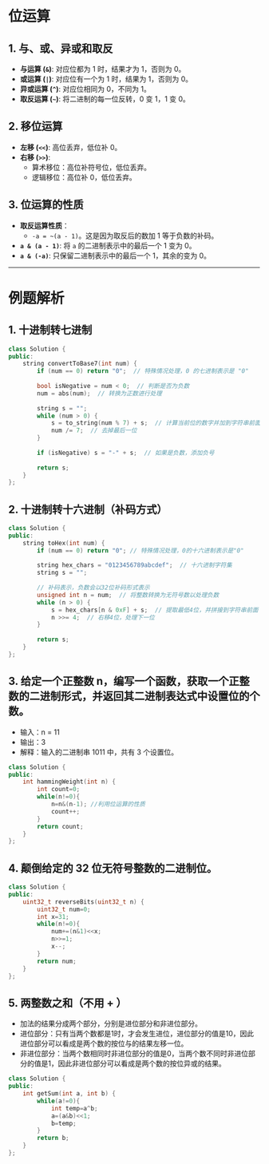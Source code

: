 # 位运算

## 1. 与、或、异或和取反
- **与运算 (`&`)**: 对应位都为 1 时，结果才为 1，否则为 0。
- **或运算 (`|`)**: 对应位有一个为 1 时，结果为 1，否则为 0。
- **异或运算 (`^`)**: 对应位相同为 0，不同为 1。
- **取反运算 (`~`)**: 将二进制的每一位反转，0 变 1，1 变 0。

## 2. 移位运算
- **左移 (`<<`)**: 高位丢弃，低位补 0。
- **右移 (`>>`)**: 
  - 算术移位：高位补符号位，低位丢弃。
  - 逻辑移位：高位补 0，低位丢弃。

## 3. 位运算的性质
- **取反运算性质**：
  - `-a = ~(a - 1)`。这是因为取反后的数加 1 等于负数的补码。
- **`a & (a - 1)`**: 将 `a` 的二进制表示中的最后一个 1 变为 0。
- **`a & (-a)`**: 只保留二进制表示中的最后一个 1，其余的变为 0。

---

# 例题解析
## 1. 十进制转七进制
```cpp
class Solution {
public:
    string convertToBase7(int num) {
        if (num == 0) return "0";  // 特殊情况处理，0 的七进制表示是 "0"
        
        bool isNegative = num < 0;  // 判断是否为负数
        num = abs(num);  // 转换为正数进行处理
        
        string s = "";
        while (num > 0) {
            s = to_string(num % 7) + s;  // 计算当前位的数字并加到字符串前面
            num /= 7;  // 去掉最后一位
        }
        
        if (isNegative) s = "-" + s;  // 如果是负数，添加负号
        
        return s;
    }
};
```
## 2.	十进制转十六进制（补码方式）
```cpp
class Solution {
public:
    string toHex(int num) {
        if (num == 0) return "0"; // 特殊情况处理，0的十六进制表示是"0"
        
        string hex_chars = "0123456789abcdef";  // 十六进制字符集
        string s = "";
        
        // 补码表示，负数会以32位补码形式表示
        unsigned int n = num;  // 将整数转换为无符号数以处理负数
        while (n > 0) {
            s = hex_chars[n & 0xF] + s;  // 提取最低4位，并拼接到字符串前面
            n >>= 4;  // 右移4位，处理下一位
        }
        
        return s;
    }
};
```
## 3.	给定一个正整数 n，编写一个函数，获取一个正整数的二进制形式，并返回其二进制表达式中设置位的个数。
- 输入：n = 11
- 输出：3
- 解释：输入的二进制串 1011 中，共有 3 个设置位。
```cpp
class Solution {
public:
    int hammingWeight(int n) {
        int count=0;
        while(n!=0){
            n=n&(n-1); //利用位运算的性质
            count++;
        }
        return count;
    }
};
```
## 4. 颠倒给定的 32 位无符号整数的二进制位。
```cpp
class Solution {
public:
    uint32_t reverseBits(uint32_t n) {
        uint32_t num=0;
        int x=31;
        while(n!=0){
            num+=(n&1)<<x;
            n>>=1;
            x--;
        }
        return num;
    }
};
```
## 5. 两整数之和（不用 + ）
- 加法的结果分成两个部分，分别是进位部分和非进位部分。
- 进位部分：只有当两个数都是1时，才会发生进位，进位部分的值是10，因此进位部分可以看成是两个数的按位与的结果左移一位。
- 非进位部分：当两个数相同时非进位部分的值是0，当两个数不同时非进位部分的值是1，因此非进位部分可以看成是两个数的按位异或的结果。
```cpp
class Solution {
public:
    int getSum(int a, int b) {
        while(a!=0){
            int temp=a^b;
            a=(a&b)<<1;
            b=temp;
        }
        return b;
    }
};
```